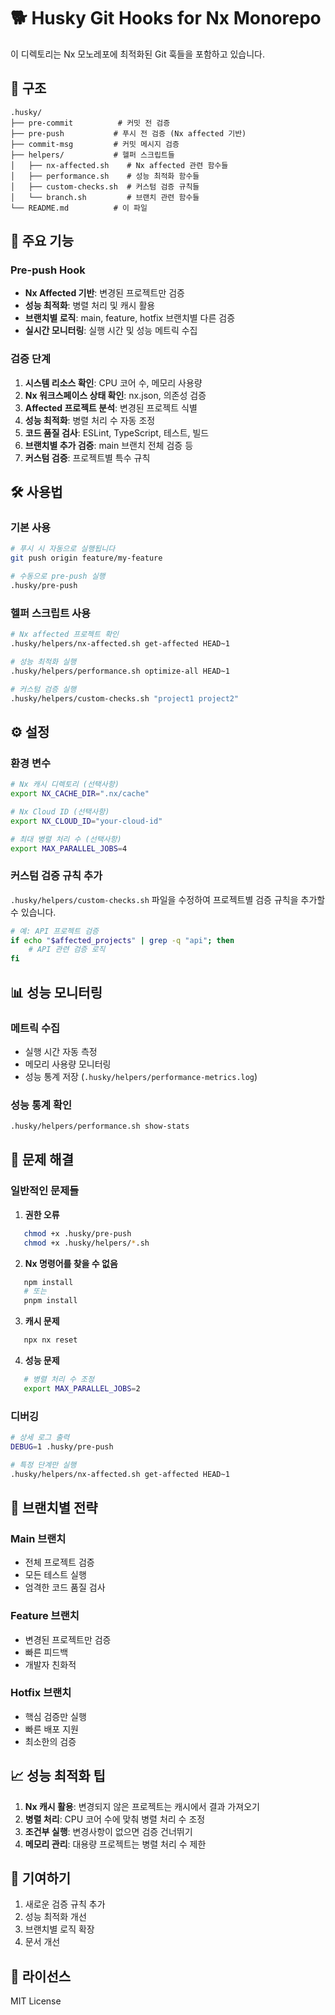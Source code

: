 # 🐕 Husky Git Hooks for Nx Monorepo

이 디렉토리는 Nx 모노레포에 최적화된 Git 훅들을 포함하고 있습니다.

## 📁 구조

```
.husky/
├── pre-commit          # 커밋 전 검증
├── pre-push           # 푸시 전 검증 (Nx affected 기반)
├── commit-msg         # 커밋 메시지 검증
├── helpers/           # 헬퍼 스크립트들
│   ├── nx-affected.sh    # Nx affected 관련 함수들
│   ├── performance.sh    # 성능 최적화 함수들
│   ├── custom-checks.sh  # 커스텀 검증 규칙들
│   └── branch.sh         # 브랜치 관련 함수들
└── README.md          # 이 파일
```

## 🚀 주요 기능

### Pre-push Hook
- **Nx Affected 기반**: 변경된 프로젝트만 검증
- **성능 최적화**: 병렬 처리 및 캐시 활용
- **브랜치별 로직**: main, feature, hotfix 브랜치별 다른 검증
- **실시간 모니터링**: 실행 시간 및 성능 메트릭 수집

### 검증 단계
1. **시스템 리소스 확인**: CPU 코어 수, 메모리 사용량
2. **Nx 워크스페이스 상태 확인**: nx.json, 의존성 검증
3. **Affected 프로젝트 분석**: 변경된 프로젝트 식별
4. **성능 최적화**: 병렬 처리 수 자동 조정
5. **코드 품질 검사**: ESLint, TypeScript, 테스트, 빌드
6. **브랜치별 추가 검증**: main 브랜치 전체 검증 등
7. **커스텀 검증**: 프로젝트별 특수 규칙

## 🛠️ 사용법

### 기본 사용
```bash
# 푸시 시 자동으로 실행됩니다
git push origin feature/my-feature

# 수동으로 pre-push 실행
.husky/pre-push
```

### 헬퍼 스크립트 사용
```bash
# Nx affected 프로젝트 확인
.husky/helpers/nx-affected.sh get-affected HEAD~1

# 성능 최적화 실행
.husky/helpers/performance.sh optimize-all HEAD~1

# 커스텀 검증 실행
.husky/helpers/custom-checks.sh "project1 project2"
```

## ⚙️ 설정

### 환경 변수
```bash
# Nx 캐시 디렉토리 (선택사항)
export NX_CACHE_DIR=".nx/cache"

# Nx Cloud ID (선택사항)
export NX_CLOUD_ID="your-cloud-id"

# 최대 병렬 처리 수 (선택사항)
export MAX_PARALLEL_JOBS=4
```

### 커스텀 검증 규칙 추가
`.husky/helpers/custom-checks.sh` 파일을 수정하여 프로젝트별 검증 규칙을 추가할 수 있습니다.

```bash
# 예: API 프로젝트 검증
if echo "$affected_projects" | grep -q "api"; then
    # API 관련 검증 로직
fi
```

## 📊 성능 모니터링

### 메트릭 수집
- 실행 시간 자동 측정
- 메모리 사용량 모니터링
- 성능 통계 저장 (`.husky/helpers/performance-metrics.log`)

### 성능 통계 확인
```bash
.husky/helpers/performance.sh show-stats
```

## 🔧 문제 해결

### 일반적인 문제들

1. **권한 오류**
```bash
   chmod +x .husky/pre-push
   chmod +x .husky/helpers/*.sh
```

2. **Nx 명령어를 찾을 수 없음**
```bash
   npm install
   # 또는
   pnpm install
   ```

3. **캐시 문제**
```bash
   npx nx reset
   ```

4. **성능 문제**
```bash
   # 병렬 처리 수 조정
   export MAX_PARALLEL_JOBS=2
   ```

### 디버깅
```bash
# 상세 로그 출력
DEBUG=1 .husky/pre-push

# 특정 단계만 실행
.husky/helpers/nx-affected.sh get-affected HEAD~1
```

## 🎯 브랜치별 전략

### Main 브랜치
- 전체 프로젝트 검증
- 모든 테스트 실행
- 엄격한 코드 품질 검사

### Feature 브랜치
- 변경된 프로젝트만 검증
- 빠른 피드백
- 개발자 친화적

### Hotfix 브랜치
- 핵심 검증만 실행
- 빠른 배포 지원
- 최소한의 검증

## 📈 성능 최적화 팁

1. **Nx 캐시 활용**: 변경되지 않은 프로젝트는 캐시에서 결과 가져오기
2. **병렬 처리**: CPU 코어 수에 맞춰 병렬 처리 수 조정
3. **조건부 실행**: 변경사항이 없으면 검증 건너뛰기
4. **메모리 관리**: 대용량 프로젝트는 병렬 처리 수 제한

## 🤝 기여하기

1. 새로운 검증 규칙 추가
2. 성능 최적화 개선
3. 브랜치별 로직 확장
4. 문서 개선

## 📝 라이선스

MIT License